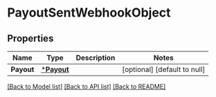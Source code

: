 # PayoutSentWebhookObject

## Properties
Name | Type | Description | Notes
------------ | ------------- | ------------- | -------------
**Payout** | [***Payout**](Payout.md) |  | [optional] [default to null]

[[Back to Model list]](../README.md#documentation-for-models) [[Back to API list]](../README.md#documentation-for-api-endpoints) [[Back to README]](../README.md)

